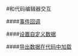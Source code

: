 #和代码编辑器交互


####[事件回调](../CallBack/zh.md)

####[设置自定义数据](../UserData/zh.md)

####[导出数据在代码中加载](../LoadExportData/zh.md) 


